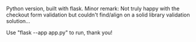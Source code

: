 Python version, built with flask.
Minor remark: Not truly happy with the checkout form validation but couldn't find/align on a solid library validation solution...

Use "flask --app app.py" to run, thank you!
